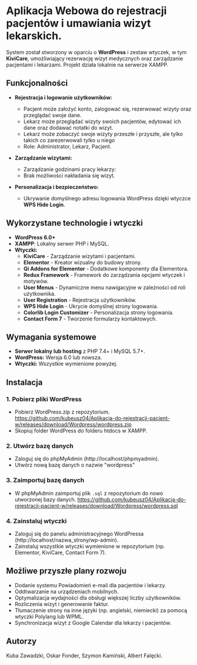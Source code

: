 # Aplikacja Webowa do rejestracji pacjentów i umawiania wizyt lekarskich.

System został stworzony w oparciu o **WordPress** i zestaw wtyczek, w tym **KiviCare**, umożliwiający rezerwację wizyt medycznych oraz zarządzanie pacjentami i lekarzami. Projekt działa lokalnie na serwerze XAMPP.

## Funkcjonalności
- **Rejestracja i logowanie użytkowników:**
  - Pacjent może założyć konto, zalogować się, rezerwować wizyty oraz przeglądać swoje dane.
  - Lekarz może przeglądać wizyty swoich pacjentów, edytować ich dane oraz dodawać notatki do wizyt.
  - Lekarz może zobaczyć swoje wizyty przeszłe i przyszłe, ale tylko takich co zarezerwowali tylko u niego
  - Role: Administrator, Lekarz, Pacjent.
- **Zarządzanie wizytami:**
  - Zarządzanie godzinami pracy lekarzy:
  - Brak możliwości nakładania się wizyt.
    
- **Personalizacja i bezpieczeństwo:**
  - Ukrywanie domyślnego adresu logowania WordPress dzięki wtyczce **WPS Hide Login**.

## Wykorzystane technologie i wtyczki
- **WordPress 6.0+**
- **XAMPP**: Lokalny serwer PHP i MySQL.
- **Wtyczki:**
  - **KiviCare** - Zarządzanie wizytami i pacjentami.
  - **Elementor** - Kreator wizualny do budowy strony.
  - **Qi Addons for Elementor** - Dodatkowe komponenty dla Elementora.
  - **Redux Framework** - Framework do zarządzania opcjami wtyczek i motywów.
  - **User Menus** - Dynamiczne menu nawigacyjne w zależności od roli użytkownika.
  - **User Registration** - Rejestracja użytkowników.
  - **WPS Hide Login** - Ukrycie domyślnej strony logowania.
  - **Colorlib Login Customizer** - Personalizacja strony logowania.
  - **Contact Form 7** - Tworzenie formularzy kontaktowych.

## Wymagania systemowe
- **Serwer lokalny lub hosting** z PHP 7.4+ i MySQL 5.7+. 
- **WordPress:** Wersja 6.0 lub nowsza.
- **Wtyczki:** Wszystkie wymienione powyżej.

## Instalacja
### 1. **Pobierz pliki WordPress**

- Pobierz WordPress.zip z repozytorium.
https://github.com/kubeusz04/Aplikacja-do-rejestracji-pacjent-w/releases/download/Wordpress/wordpress.zip
- Skopiuj folder WordPress do folderu htdocs w XAMPP.

### 2. **Utwórz bazę danych**

- Zaloguj się do phpMyAdmin (http://localhost/phpmyadmin).
- Utwórz nową bazę danych o nazwie "wordpress"

### 3. **Zaimportuj bazę danych**

- W phpMyAdmin zaimportuj plik `.sql` z repozytorium do nowo utworzonej bazy danych. 
https://github.com/kubeusz04/Aplikacja-do-rejestracji-pacjent-w/releases/download/Wordpress/wordpress.sql

### 4. **Zainstaluj wtyczki**

- Zaloguj się do panelu administracyjnego WordPressa (http://localhost/nazwa_strony/wp-admin).
- Zainstaluj wszystkie wtyczki wymienione w repozytorium (np. Elementor, KiviCare, Contact Form 7).


## Możliwe przyszłe plany rozwoju
- Dodanie systemu Powiadomień e-mail dla pacjentów i lekarzy.
- Oddtwarzanie na urządzeniach mobilnych.
- Optymalizacja wydajności dla obsługi większej liczby użytkowników.
- Rozliczenia wizyt i generowanie faktur.
- Tłumaczenie strony na inne języki (np. angielski, niemiecki) za pomocą wtyczki Polylang lub WPML.
- Synchronizacja wizyt z Google Calendar dla lekarzy i pacjentów.

## Autorzy
Kuba Zawadzki, Oskar Fonder, Szymon Kamiński, Albert Falęcki.



